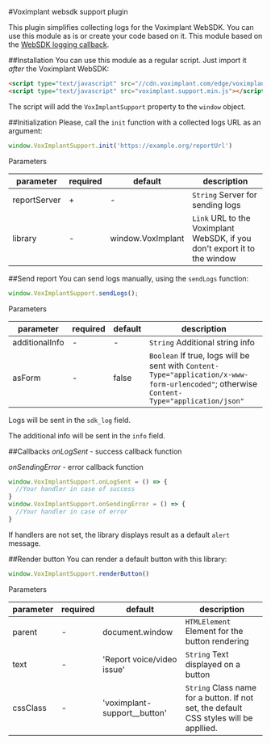 #Voximplant websdk support plugin

This plugin simplifies collecting logs for the Voximplant WebSDK. You can use this module as is or create your code based on
it. This module based on the [WebSDK logging callback](https://voximplant.com/docs/references/websdk/voximplant/client#setloggercallback).

##Installation
You can use this module as a regular script. Just import it *after* the Voximplant WebSDK:
```html
<script type="text/javascript" src="//cdn.voximplant.com/edge/voximplant.min.js"></script>​
<script type="text/javascript" src="voximplant.support.min.js"></script>​
```
The script will add the `VoxImplantSupport` property to the `window` object.

##Initialization
Please, call the `init` function with a collected logs URL as an argument:

```javascript
window.VoxImplantSupport.init('https://example.org/reportUrl')
```
Parameters

|parameter|required|default|description|
|---------|--------|-------|-----------|
|reportServer|+|-|`String` Server for sending logs|
|library|-|window.VoxImplant|`Link` URL to the Voximplant WebSDK, if you don't export it to the window|

##Send report
You can send logs manually, using the `sendLogs` function:
```javascript
window.VoxImplantSupport.sendLogs();
``` 
Parameters

|parameter|required|default|description|
|---------|--------|-------|-----------|
|additionalInfo|-|-|`String` Additional string info|
|asForm|-|false|`Boolean` If true, logs will be sent with `Content-Type="application/x-www-form-urlencoded"`; otherwise `Content-Type="application/json"`|

Logs will be sent in the `sdk_log` field. 

The additional info will be sent in the `info` field.

##Callbacks
*onLogSent* - success callback function 

*onSendingError* - error callback function

```javascript
window.VoxImplantSupport.onLogSent = () => {
  //Your handler in case of success
}
window.VoxImplantSupport.onSendingError = () => {
  //Your handler in case of error
}
```
If handlers are not set, the library displays result as a default `alert` message.

##Render button
You can render a default button with this library:
```javascript
window.VoxImplantSupport.renderButton()
```

Parameters

|parameter|required|default|description|
|---------|--------|-------|-----------|
|parent|-|document.window|`HTMLElement` Element for the button rendering|
|text|-|'Report voice/video issue'|`String` Text displayed on a button|
|cssClass|-|'voximplant-support__button'|`String` Class name for a button. If not set, the default CSS styles will be appllied.|
